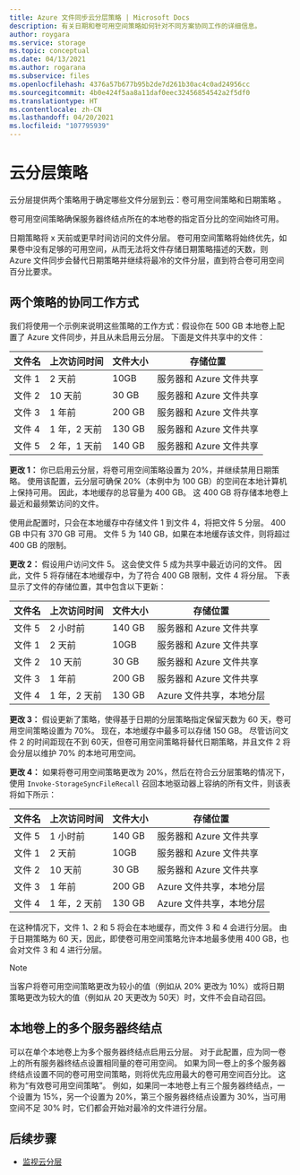 ```yaml
---
title: Azure 文件同步云分层策略 | Microsoft Docs
description: 有关日期和卷可用空间策略如何针对不同方案协同工作的详细信息。
author: roygara
ms.service: storage
ms.topic: conceptual
ms.date: 04/13/2021
ms.author: rogarana
ms.subservice: files
ms.openlocfilehash: 4376a57b677b95b2de7d261b30ac4c0ad24956cc
ms.sourcegitcommit: 4b0e424f5aa8a11daf0eec32456854542a2f5df0
ms.translationtype: HT
ms.contentlocale: zh-CN
ms.lasthandoff: 04/20/2021
ms.locfileid: "107795939"
---
```

# <a name="cloud-tiering-policies"></a>云分层策略

云分层提供两个策略用于确定哪些文件分层到云：卷可用空间策略和日期策略 。

卷可用空间策略确保服务器终结点所在的本地卷的指定百分比的空间始终可用。 

日期策略将 x 天前或更早时间访问的文件分层。 卷可用空间策略将始终优先，如果卷中没有足够的可用空间，从而无法将文件存储日期策略描述的天数，则 Azure 文件同步会替代日期策略并继续将最冷的文件分层，直到符合卷可用空间百分比要求。

## <a name="how-both-policies-work-together"></a>两个策略的协同工作方式

我们将使用一个示例来说明这些策略的工作方式：假设你在 500 GB 本地卷上配置了 Azure 文件同步，并且从未启用云分层。 下面是文件共享中的文件：

|文件名 |上次访问时间  |文件大小  |存储位置 |
|----------|------------------|-----------|----------|
|文件 1    | 2 天前  | 10GB | 服务器和 Azure 文件共享
|文件 2    | 10 天前 | 30 GB | 服务器和 Azure 文件共享
|文件 3    | 1 年前 | 200 GB | 服务器和 Azure 文件共享
|文件 4    | 1 年，2 天前 | 130 GB | 服务器和 Azure 文件共享
|文件 5    | 2 年，1 天前 | 140 GB | 服务器和 Azure 文件共享

**更改 1：** 你已启用云分层，将卷可用空间策略设置为 20%，并继续禁用日期策略。 使用该配置，云分层可确保 20%（本例中为 100 GB）的空间在本地计算机上保持可用。 因此，本地缓存的总容量为 400 GB。 这 400 GB 将存储本地卷上最近和最频繁访问的文件。

使用此配置时，只会在本地缓存中存储文件 1 到文件 4，将把文件 5 分层。 400 GB 中只有 370 GB 可用。 文件 5 为 140 GB，如果在本地缓存该文件，则将超过 400 GB 的限制。 

**更改 2：** 假设用户访问文件 5。 这会使文件 5 成为共享中最近访问的文件。 因此，文件 5 将存储在本地缓存中，为了符合 400 GB 限制，文件 4 将分层。 下表显示了文件的存储位置，其中包含以下更新：

|文件名 |上次访问时间  |文件大小  |存储位置 |
|----------|------------------|-----------|----------|
|文件 5    | 2 小时前 | 140 GB | 服务器和 Azure 文件共享
|文件 1    | 2 天前  | 10GB | 服务器和 Azure 文件共享
|文件 2    | 10 天前 | 30 GB | 服务器和 Azure 文件共享
|文件 3    | 1 年前 | 200 GB | 服务器和 Azure 文件共享
|文件 4    | 1 年，2 天前 | 130 GB | Azure 文件共享，本地分层

**更改 3：** 假设更新了策略，使得基于日期的分层策略指定保留天数为 60 天，卷可用空间策略设置为 70%。 现在，本地缓存中最多可以存储 150 GB。 尽管访问文件 2 的时间距现在不到 60天，但卷可用空间策略将替代日期策略，并且文件 2 将会分层以维护 70% 的本地可用空间。

**更改 4：** 如果将卷可用空间策略更改为 20%，然后在符合云分层策略的情况下，使用 `Invoke-StorageSyncFileRecall` 召回本地驱动器上容纳的所有文件，则该表将如下所示：

|文件名 |上次访问时间  |文件大小  |存储位置 |
|----------|------------------|-----------|----------|
|文件 5    | 1 小时前  | 140 GB | 服务器和 Azure 文件共享
|文件 1    | 2 天前  | 10GB | 服务器和 Azure 文件共享
|文件 2    | 10 天前 | 30 GB | 服务器和 Azure 文件共享
|文件 3    | 1 年前 | 200 GB | Azure 文件共享，本地分层
|文件 4    | 1 年，2 天前 | 130 GB | Azure 文件共享，本地分层

在这种情况下，文件 1、2 和 5 将会在本地缓存，而文件 3 和 4 会进行分层。 由于日期策略为 60 天，因此，即使卷可用空间策略允许本地最多使用 400 GB，也会对文件 3 和 4 进行分层。

> [!NOTE] 
> 当客户将卷可用空间策略更改为较小的值（例如从 20% 更改为 10%）或将日期策略更改为较大的值（例如从 20 天更改为 50天）时，文件不会自动召回。

## <a name="multiple-server-endpoints-on-a-local-volume"></a>本地卷上的多个服务器终结点

可以在单个本地卷上为多个服务器终结点启用云分层。 对于此配置，应为同一卷上的所有服务器终结点设置相同量的卷可用空间。 如果为同一卷上的多个服务器终结点设置不同的卷可用空间策略，则将优先应用最大的卷可用空间百分比。 这称为“有效卷可用空间策略”。 例如，如果同一本地卷上有三个服务器终结点，一个设置为 15%，另一个设置为 20%，第三个服务器终结点设置为 30%，当可用空间不足 30% 时，它们都会开始对最冷的文件进行分层。

## <a name="next-steps"></a>后续步骤

* [监视云分层](file-sync-monitor-cloud-tiering.md)
